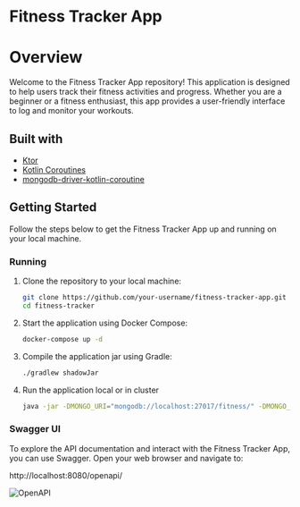 # Fitness Tracker App 

# Overview

Welcome to the Fitness Tracker App repository! This application is designed to help users track their fitness activities and progress. Whether you are a beginner or a fitness enthusiast, this app provides a user-friendly interface to log and monitor your workouts.

## Built with

- [Ktor](https://ktor.io/)
- [Kotlin Coroutines](https://kotlinlang.org/docs/coroutines-overview.html)
- [mongodb-driver-kotlin-coroutine](https://www.mongodb.com/docs/drivers/kotlin/coroutine/current/)

## Getting Started

Follow the steps below to get the Fitness Tracker App up and running on your local machine.

### Running

1. Clone the repository to your local machine:

    ```bash
    git clone https://github.com/your-username/fitness-tracker-app.git
    cd fitness-tracker
    ```

2. Start the application using Docker Compose:

    ```bash
    docker-compose up -d
    ```

3. Compile the application jar using Gradle:

   ```bash
   ./gradlew shadowJar
     ```

4. Run the application local or in cluster
    
   ```bash
   java -jar -DMONGO_URI="mongodb://localhost:27017/fitness/" -DMONGO_DATABASE="discover" build/libs
   ```

### Swagger UI

To explore the API documentation and interact with the Fitness Tracker App, you can use Swagger. Open your web browser and navigate to:

 http://localhost:8080/openapi/
 
 

![OpenAPI](https://i.ibb.co/kQzksr4/openapi.png)


